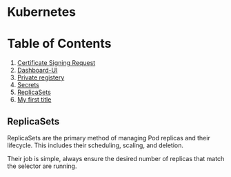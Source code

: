 # Kubernetes




# Table of Contents

1. [Certificate Signing Request](https://github.com/faudeltn/Kubernetes/blob/master/CertificateSigningRequest/How-to.md)
2. [Dashboard-UI](https://github.com/faudeltn/Kubernetes/blob/master/Dashboard-UI/how-to.md)
3. [Private registery](https://github.com/faudeltn/Kubernetes/tree/master/Private-registery)
4. [Secrets](https://github.com/faudeltn/Kubernetes/blob/master/Secrets/how-to.md)
5. [ReplicaSets](#replicasets)
5. [My first title](#my-first-title)

## ReplicaSets
ReplicaSets are the primary method of managing Pod replicas and their lifecycle. This includes their scheduling, scaling, and deletion.

Their job is simple, always ensure the desired number of replicas that match the selector are running.

